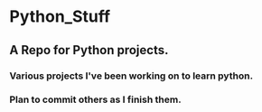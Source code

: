 # Python_Stuff
## A Repo for Python projects.
### Various projects I've been working on to learn python.
### Plan to commit others as I finish them.
